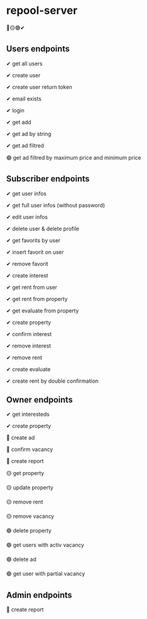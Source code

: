 # repool-server

 🔴🟡🟢✔
## Users endpoints
✔ get all users

✔ create user

✔ create user return token

✔ email exists

✔ login

✔ get add

✔ get ad by string

✔ get ad filtred

🟢 get ad filtred by maximum price and minimum price

## Subscriber endpoints
✔ get user infos

✔ get full user infos (without password)

✔ edit user infos

✔ delete user & delete profile

✔ get favorits by user

✔ insert favorit on user

✔ remove favorit

✔ create interest

✔ get rent from user

✔ get rent from property

✔ get evaluate from property

✔ create property

✔ confirm interest

✔ remove interest

✔ remove rent

✔ create evaluate

✔ create rent by double confirmation

## Owner endpoints
✔ get interesteds

✔ create property

🔴 create ad

🔴 confirm vacancy

🔴 create report

🟡 get property

🟡 update property

🟡 remove rent

🟡 remove vacancy

🟢 delete property

🟢 get users with activ vacancy

🟢 delete ad

🟢 get user with partial vacancy

## Admin endpoints
🔴 create report